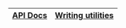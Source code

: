 | [API Docs](API.md) | [Writing utilities](UTILS.md) |
|:------------------:|:-----------------------------:|
